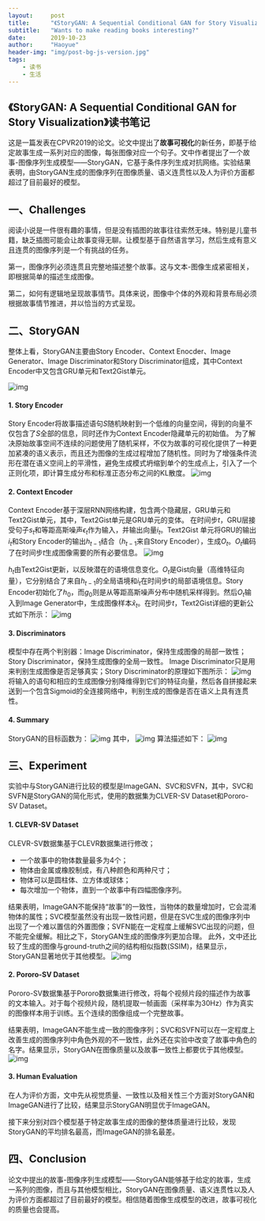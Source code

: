 ```yaml
---
layout:     post
title:      "《StoryGAN: A Sequential Conditional GAN for Story Visualization》读书笔记"
subtitle:   "Wants to make reading books interesting?"
date:       2019-10-23
author:     "Haoyue"
header-img: "img/post-bg-js-version.jpg"
tags:
    - 读书
    - 生活
---
```

## 《StoryGAN: A Sequential Conditional GAN for Story Visualization》读书笔记

这是一篇发表在CPVR2019的论文。论文中提出了**故事可视化**的新任务，即基于给定故事生成一系列对应的图像，每张图像对应一个句子。文中作者提出了一个故事-图像序列生成模型——StoryGAN，它基于条件序列生成对抗网络。实验结果表明，由StoryGAN生成的图像序列在图像质量、语义连贯性以及人为评价方面都超过了目前最好的模型。

## 一、Challenges
阅读小说是一件很有趣的事情，但是没有插图的故事往往索然无味。特别是儿童书籍，缺乏插图可能会让故事变得无聊。让模型基于自然语言学习，然后生成有意义且连贯的图像序列是一个有挑战的任务。

第一，图像序列必须连贯且完整地描述整个故事。这与文本-图像生成紧密相关，即根据简单的描述生成图像。

第二，如何有逻辑地呈现故事情节。具体来说，图像中个体的外观和背景布局必须根据故事情节推进，并以恰当的方式呈现。

## 二、StoryGAN
整体上看，StoryGAN主要由Story Encoder、Context Enocder、Image Generator、Image Discriminator和Story Discriminator组成，其中Context Encoder中又包含GRU单元和Text2Gist单元。

![img](https://github.com/sunshinemingo/sunshinemingo.github.io/raw/master/img/image_md/image_17.png)

#### 1. Story Encoder
Story Encoder将故事描述语句$S$随机映射到一个低维的向量空间，得到的向量不仅包含了$S$全部的信息，同时还作为Context Encoder隐藏单元的初始值。
为了解决原始故事空间不连续的问题使用了随机采样，不仅为故事的可视化提供了一种更加紧凑的语义表示，而且还为图像的生成过程增加了随机性。同时为了增强条件流形在潜在语义空间上的平滑性，避免生成模式坍缩到单个的生成点上，引入了一个正则化项，即计算生成分布和标准正态分布之间的KL散度。
![img](https://github.com/sunshinemingo/sunshinemingo.github.io/raw/master/img/image_md/image_18.png)

#### 2. Context Encoder
Context Encoder基于深层RNN网络构建，包含两个隐藏层，GRU单元和Text2Gist单元，其中，Text2Gist单元是GRU单元的变体。
在时间步$t$，GRU层接受句子$s_t$和等距高斯噪声$\epsilon_t$作为输入，并输出向量$i_t$。Text2Gist 单元将GRU的输出$i_t$和Story Encoder的输出$h_{t-1}$结合（$h_{t-1}$来自Story Encoder），生成$O_t$。$O_t$编码了在时间步$t$生成图像需要的所有必要信息。
![img](https://github.com/sunshinemingo/sunshinemingo.github.io/raw/master/img/image_md/image_19.png)

$h_t$由Text2Gist更新，以反映潜在的语境信息变化。$O_t$是Gist向量（高维特征向量），它分别结合了来自$h_{t-1}$的全局语境和$i_t$在时间步t的局部语境信息。Story Encoder初始化了$h_0$，而$g_0$则是从等距高斯噪声分布中随机采样得到。然后$O_t$输入到Image Generator中，生成图像样本${\hat{x}}_t$。在时间步$t$，Text2Gist详细的更新公式如下所示：
![img](https://github.com/sunshinemingo/sunshinemingo.github.io/raw/master/img/image_md/image_20.png)

#### 3. Discriminators
模型中存在两个判别器：Image Discriminator，保持生成图像的局部一致性；Story Discriminator，保持生成图像的全局一致性。
Image Discriminator只是用来判别生成图像是否足够真实；Story Discriminator的原理如下图所示：
![img](https://github.com/sunshinemingo/sunshinemingo.github.io/raw/master/img/image_md/image_21.png)
将输入的语句和相应的生成图像分别降维得到它们的特征向量，然后各自拼接起来送到一个包含Sigmoid的全连接网络中，判别生成的图像是否在语义上具有连贯性。

#### 4. Summary
StoryGAN的目标函数为：
![img](https://github.com/sunshinemingo/sunshinemingo.github.io/raw/master/img/image_md/image_22.png)
其中，
![img](https://github.com/sunshinemingo/sunshinemingo.github.io/raw/master/img/image_md/image_23.png)
算法描述如下：
![img](https://github.com/sunshinemingo/sunshinemingo.github.io/raw/master/img/image_md/image_24.png)

## 三、Experiment
实验中与StoryGAN进行比较的模型是ImageGAN、SVC和SVFN，其中，SVC和SVFN是StoryGAN的简化形式，使用的数据集为CLVER-SV Dataset和Pororo-SV Dataset。
#### 1. CLEVR-SV Dataset
CLEVR-SV数据集基于CLEVR数据集进行修改； 
* 一个故事中的物体数量最多为4个；
* 物体由金属或橡胶制成，有八种颜色和两种尺寸；
* 物体可以是圆柱体、立方体或球体；
* 每次增加一个物体，直到一个故事中有四幅图像序列。

结果表明，ImageGAN不能保持“故事”的一致性，当物体的数量增加时，它会混淆物体的属性；SVC模型虽然没有出现一致性问题，但是在SVC生成的图像序列中出现了一个难以置信的外置图像；SVFN能在一定程度上缓解SVC出现的问题，但不能完全缓解。相比之下，StoryGAN生成的图像序列更加合理。
此外，文中还比较了生成的图像与ground-truth之间的结构相似指数(SSIM)，结果显示，StoryGAN显著地优于其他模型。
![img](https://github.com/sunshinemingo/sunshinemingo.github.io/raw/master/img/image_md/image_25.png)

#### 2. Pororo-SV Dataset
Pororo-SV数据集基于Pororo数据集进行修改，将每个视频片段的描述作为故事的文本输入。对于每个视频片段，随机提取一帧画面（采样率为30Hz）作为真实的图像样本用于训练。五个连续的图像组成一个完整故事。

结果表明，ImageGAN不能生成一致的图像序列；SVC和SVFN可以在一定程度上改善生成的图像序列中角色外观的不一致性，此外还在实验中改变了故事中角色的名字。结果显示，StoryGAN在图像质量以及故事一致性上都要优于其他模型。
![img](https://github.com/sunshinemingo/sunshinemingo.github.io/raw/master/img/image_md/image_26.png)

#### 3. Human Evaluation
在人为评价方面，文中先从视觉质量、一致性以及相关性三个方面对StoryGAN和ImageGAN进行了比较，结果显示StoryGAN明显优于ImageGAN。

接下来分别对四个模型基于特定故事生成的图像的整体质量进行比较，发现StoryGAN的平均排名最高，而ImageGAN的排名最差。


## 四、Conclusion
论文中提出的故事-图像序列生成模型——StoryGAN能够基于给定的故事，生成一系列的图像，而且与其他模型相比，StoryGAN在图像质量、语义连贯性以及人为评价方面都超过了目前最好的模型。相信随着图像生成模型的改进，故事可视化的质量也会提高。
